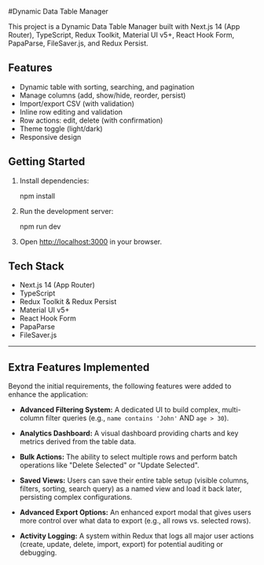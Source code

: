 #Dynamic Data Table Manager

This project is a Dynamic Data Table Manager built with Next.js 14 (App Router), TypeScript, Redux Toolkit, Material UI v5+, React Hook Form, PapaParse, FileSaver.js, and Redux Persist.

## Features

- Dynamic table with sorting, searching, and pagination
- Manage columns (add, show/hide, reorder, persist)
- Import/export CSV (with validation)
- Inline row editing and validation
- Row actions: edit, delete (with confirmation)
- Theme toggle (light/dark)
- Responsive design

## Getting Started

1. Install dependencies:

   npm install


2. Run the development server:

   npm run dev

3. Open [http://localhost:3000](http://localhost:3000) in your browser.

## Tech Stack

- Next.js 14 (App Router)
- TypeScript
- Redux Toolkit & Redux Persist
- Material UI v5+
- React Hook Form
- PapaParse
- FileSaver.js

---

## Extra Features Implemented

Beyond the initial requirements, the following  features were added to enhance the application:

- **Advanced Filtering System:** A dedicated UI to build complex, multi-column filter queries (e.g., `name contains 'John'` AND `age > 30`).
- **Analytics Dashboard:** A visual dashboard providing charts and key metrics derived from the table data.
- **Bulk Actions:** The ability to select multiple rows and perform batch operations like "Delete Selected" or "Update Selected".
- **Saved Views:** Users can save their entire table setup (visible columns, filters, sorting, search query) as a named view and load it back later, persisting complex configurations.
- **Advanced Export Options:** An enhanced export modal that gives users more control over what data to export (e.g., all rows vs. selected rows).

- **Activity Logging:** A system within Redux that logs all major user actions (create, update, delete, import, export) for potential auditing or debugging.
